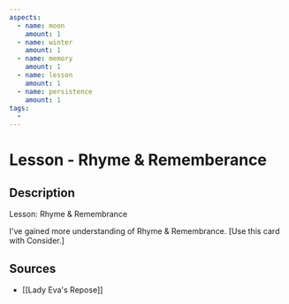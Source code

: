 ```yaml
---
aspects: 
  - name: moon
    amount: 1
  - name: winter
    amount: 1
  - name: memory
    amount: 1
  - name: lesson
    amount: 1
  - name: persistence
    amount: 1
tags:
  - 
---
```


# Lesson - Rhyme & Rememberance

## Description
Lesson: Rhyme & Remembrance

I've gained more understanding of Rhyme & Remembrance. [Use this card with Consider.]
## Sources
- [[Lady Eva's Repose]]